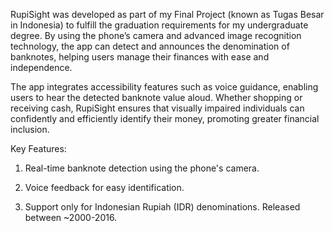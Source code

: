 RupiSight was developed as part of my Final Project (known as Tugas Besar in Indonesia) to fulfill the graduation requirements for my undergraduate degree. By using the phone’s camera and advanced image recognition technology, the app can detect and announces the denomination of banknotes, helping users manage their finances with ease and independence.

The app integrates accessibility features such as voice guidance, enabling users to hear the detected banknote value aloud. Whether shopping or receiving cash, RupiSight ensures that visually impaired individuals can confidently and efficiently identify their money, promoting greater financial inclusion.

Key Features:

1. Real-time banknote detection using the phone's camera.

2. Voice feedback for easy identification.

3. Support only for Indonesian Rupiah (IDR) denominations. Released between ~2000-2016.
